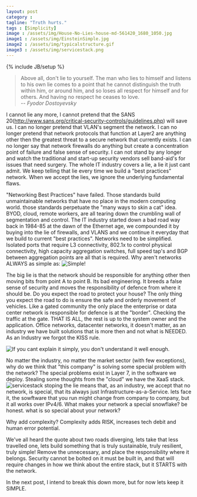 ```yaml
---
layout: post
category : 
tagline: "Truth hurts."
tags : [Simplicity]
image : /assets/img/House-No-Lies-house-md-561420_1680_1050.jpg
image1 : /assets/img/EinsteinSimple.jpg
image2 : /assets/img/typicalstructure.gif
image3 : /assets/img/servicestack.png
---
```


{% include JB/setup %}

>Above all, don't lie to yourself. The man who lies to himself and listens to his own lie comes to a point that he cannot distinguish the truth within him, or around him, and so loses all respect for himself and for others. And having no respect he ceases to love.<br>
> -- <cite>Fyodor Dostoyevsky</cite><br>

I cannot lie any more, I cannot pretend that the SANS 20(http://www.sans.org/critical-security-controls/guidelines.php) will save us.  I can no longer pretend that VLAN's segment the network. I can no longer pretend that network protocols that function at Layer2 are anything other then the greatest threat to a secure network that currently exists. I can no longer say that network firewalls do anything but create a concentration point of failure and false sense of security. I can not stand by any longer and watch the traditional and start-up security vendors sell band-aid's for issues that need surgery. The whole IT industry covers a lie, a lie it just cant admit. We keep telling that lie every time we build a "best practices" network. When we accept the lies, we ignore the underlying fundamental flaws.

"Networking Best Practices" have failed. Those standards build unmaintainable networks that have no place in the modern computing world. those standards perpetuate the "many ways to skin a cat" idea.  BYOD, cloud, remote workers, are all tearing down the crumbling wall of segmentation and control. The IT industry started down a bad road way back in 1984-85 at the dawn of the Ethernet age, we compounded it by buying into the lie of firewalls, and VLANS and we continue it everyday that we build to current "best practices". Networks need to be simplified. Isolated ports that require L3 connectivity, 802.1x to control physical connectivity, high capacity aggregation switches, full speed tap's and BGP between aggregation points are all that is required. Why aren't networks ALWAYS as simple as: ![Simple!]({{page.image2}})

The big lie is that the network should be responsible for anything other then moving bits from point A to point B. Its bad engineering. It breeds a false sense of security and moves the responsibility of defence from where it should be. Do you expect the road to protect your house? The only thing you expect the road to do is ensure the safe and orderly movement of vehicles. Like a gated community the only place the enterprise or data center network is responsible for defence is at the "border". Checking the traffic at the gate. THAT IS ALL, the rest is up to the system owner and the application. Office networks, datacenter networks, it doesn't matter, as an industry we have built solutions that is more then and not what is NEEDED. As an Industry we forgot the KISS rule. 

![If you cant explain it simply, you don't understand it well enough.]({{page.image1}})

No matter the industry, no matter the market sector (with few exceptions), why do we think that "this company" is solving some special problem with the network? The special problems exist in Layer 7, in the software we deploy. Stealing some thoughts from the "cloud" we have the XaaS stack.
![servicestack]({{page.image3}})
stoping the lie means that, as an industry, we accept that no network, is special, that its always just Infrastructure-as-a-Service.  lets face it, the sowftware that you run might change from company to company, but it all works over IPv4/6. What makes your network a special snowflake? be honest. what is so special about your network?

Why add complexity? Complexity adds RISK, increases tech debit and human error potential.

We've all heard the quote about two roads diverging, lets take that less travelled one, lets build something that is truly sustainable, truly resilient, truly simple! Remove the unnecessary, and place the responsibility where it belongs. Security cannot be bolted on it must be built in, and that will require changes in how we think about the entire stack, but it STARTS with the network.

In the next post, I intend to break this down more, but for now lets keep it SIMPLE.